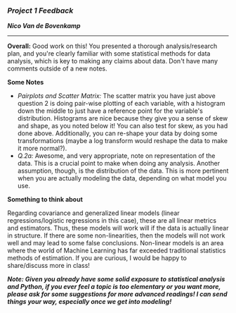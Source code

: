 ### ***Project 1 Feedback***

***Nico Van de Bovenkamp***

***

**Overall:** Good work on this! You presented a thorough analysis/research plan, and you're clearly familiar with some statistical methods for data analysis, which is key to making any claims about data. Don't have many comments outside of a new notes.

**Some Notes**

* *Pairplots and Scatter Matrix:* The scatter matrix you have just above question 2 is doing pair-wise plotting of each variable, with a histogram down the middle to just have a reference point for the variable's distribution. Histograms are nice because they give you a sense of skew and shape, as you noted below it! You can also test for skew, as you had done above. Additionally, you can re-shape your data by doing some transformations (maybe a log transform would reshape the data to make it more normal?).
* *Q.2a:* Awesome, and very appropriate, note on representation of the data. This is a crucial point to make when doing any analysis. Another assumption, though, is the distribution of the data. This is more pertinent when you are actually modeling the data, depending on what model you use.

**Something to think about**

Regarding covariance and generalized linear models (linear regressions/logistic regressions in this case), these are all linear metrics and estimators. Thus, these models will work will if the data is actually linear in structure. If there are some non-linearities, then the models will not work well and may lead to some false conclusions. Non-linear models is an area where the world of Machine Learning has far exceeded traditional statistics methods of estimation. If you are curious, I would be happy to share/discuss more in class!

***Note: Given you already have some solid exposure to statistical analysis and Python, if you ever feel a topic is too elementary or you want more, please ask for some suggestions for more advanced readings! I can send things your way, especially once we get into modeling!***
